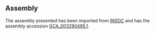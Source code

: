 
Assembly
--------

The assembly presented has been imported from 
[INSDC](http://www.insdc.org) and has the assembly accession
[GCA\_003290485.1](http://www.ebi.ac.uk/ena/data/view/GCA_003290485.1).

